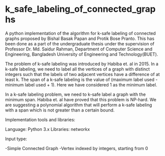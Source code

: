 # k_safe_labeling_of_connected_graphs
A python implementation of the algorithm for k-safe labeling of connected graphs proposed by Bishal Basak Papan and Protik Bose Pranto. This has been done as a part of the undergraduate thesis under the supervision of Professor Dr. Md. Saidur Rahman, Department of Computer Science and Engineering, Bangladesh University of Engineering and Technology(BUET). 

The problem of k-safe labeling was introduced by Habiba et. al in 2015. In a k-safe labeling, we need to label all the vertices of a graph with distinct integers such that the labels of two adjacent vertices have a difference of at least k. The span of a k-safe labeling is the value of (maximum label used - minimum label used + 1). Here we have considered 1 as the minimum label.

In a k-safe labeling problem, we need to k-safe label a graph with the minimum span. Habiba et. al have proved that this problem is NP-hard. We are suggesting a polynomial algorithm that will perform a k-safe labeling with a span which is not greater than a certain bound.

Implementation tools and libraries:

Language: Python 3.x
Libraries: networkx

Input type:

-Simple Connected Graph
-Vertex indexed by integers, starting from 0
